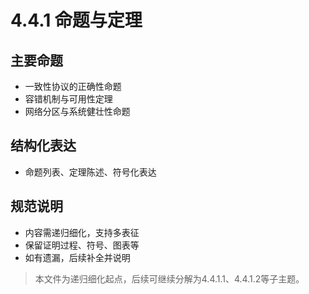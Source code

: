 # 4.4.1 命题与定理

## 主要命题

- 一致性协议的正确性命题
- 容错机制与可用性定理
- 网络分区与系统健壮性命题

## 结构化表达

- 命题列表、定理陈述、符号化表达

## 规范说明

- 内容需递归细化，支持多表征
- 保留证明过程、符号、图表等
- 如有遗漏，后续补全并说明

> 本文件为递归细化起点，后续可继续分解为4.4.1.1、4.4.1.2等子主题。
